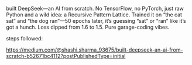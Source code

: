 built DeepSeek—an AI from scratch.
No TensorFlow, no PyTorch, just raw Python and a wild idea: a Recursive Pattern Lattice. 
Trained it on “the cat sat” and “the dog ran”—50 epochs later, it’s guessing “sat” or “ran” like it’s got a hunch. Loss dipped from 1.6 to 1.5. Pure garage-coding vibes.

steps followed:

https://medium.com/@shashi.sharma_93675/built-deepseek-an-ai-from-scratch-b52671bc4112?postPublishedType=initial


